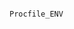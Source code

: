 <!-- usedin: [ _includes/_inlines/Deployment/common/proc-files] - layout:code post: proc-files_important -->

```

Procfile_ENV

```
